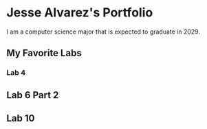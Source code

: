 # Jesse Alvarez's Portfolio

I am a computer science major that is expected to graduate in 2029.

## My Favorite Labs

### Lab 4


## Lab 6 Part 2


## Lab 10
